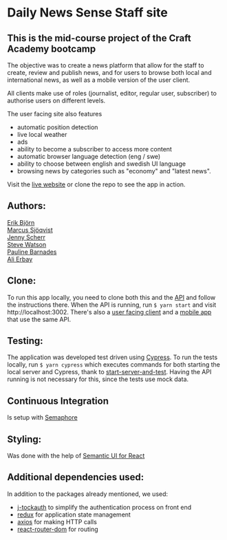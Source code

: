 # Daily News Sense Staff site
## This is the mid-course project of the Craft Academy bootcamp

The objective was to create a news platform that allow for the staff to create, review and publish news, and for users to browse both local and international news, as well as a mobile version of the user client.

All clients make use of roles (journalist, editor, regular user, subscriber) to authorise users on different levels.

The user facing site also features 
* automatic position detection
* live local weather
* ads 
* ability to become a subscriber to access more content
* automatic browser language detection (eng / swe)
* ability to choose between english and swedish UI language
* browsing news by categories such as "economy" and "latest news".

Visit the [live website](http://dailynewssense-staff.netlify.app) or clone the repo to see the app in action.


## Authors:

[Erik Björn](https://github.com/erikbjoern)  
[Marcus Sjöqvist](https://github.com/viamarcus)  
[Jenny Scherr](https://github.com/jysmys)  
[Steve Watson](https://github.com/designerofthing)  
[Pauline Barnades](https://github.com/PaulineBA)  
[Ali Erbay](https://github.com/kermit-klein)  

## Clone:

To run this app locally, you need to clone both this and the [API](https://github.com/erikbjoern/newsroom_api-april-2020) and follow the instructions there. When the API is running, run `$ yarn start` and visit http://localhost:3002. There's also a [user facing client](https://github.com/erikbjoern/newsroom_client-april-2020) and a [mobile app](https://github.com/erikbjoern/newsroom_mobile-april-2020) that use the same API.

## Testing:

The application was developed test driven using [Cypress](https://cypress.io). To run the tests locally, run `$ yarn cypress` which executes commands for both starting the local server and Cypress, thank to [start-server-and-test](https://github.com/bahmutov/start-server-and-test#readme). Having the API running is not necessary for this, since the tests use mock data.

## Continuous Integration

Is setup with [Semaphore](https://semaphoreci.com/)

## Styling:

Was done with the help of [Semantic UI for React](https://react.semantic-ui.com/)

## Additional dependencies used:

In addition to the packages already mentioned, we used:
* [j-tockauth](https://github.com/Eth3rnit3/j-tockauth#readme) to simplify the authentication process on front end
* [redux](https://redux.js.org/introduction/getting-started) for application state management
* [axios](https://github.com/axios/axios#readme) for making HTTP calls
* [react-router-dom](https://github.com/ReactTraining/react-router/tree/master/packages/react-router-dom#readme) for routing

